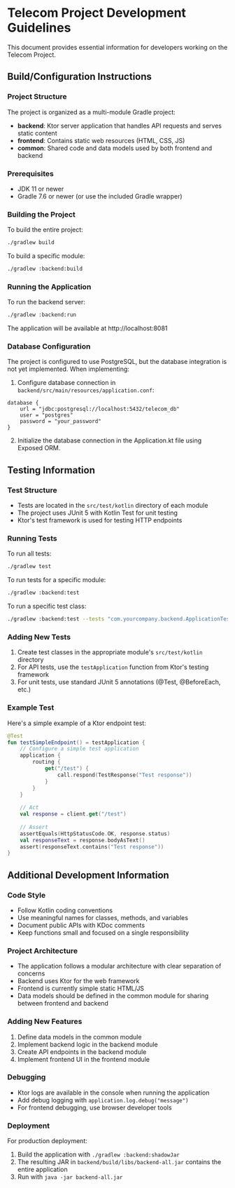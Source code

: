 # Telecom Project Development Guidelines

This document provides essential information for developers working on the Telecom Project.

## Build/Configuration Instructions

### Project Structure
The project is organized as a multi-module Gradle project:
- **backend**: Ktor server application that handles API requests and serves static content
- **frontend**: Contains static web resources (HTML, CSS, JS)
- **common**: Shared code and data models used by both frontend and backend

### Prerequisites
- JDK 11 or newer
- Gradle 7.6 or newer (or use the included Gradle wrapper)

### Building the Project
To build the entire project:
```bash
./gradlew build
```

To build a specific module:
```bash
./gradlew :backend:build
```

### Running the Application
To run the backend server:
```bash
./gradlew :backend:run
```

The application will be available at http://localhost:8081

### Database Configuration
The project is configured to use PostgreSQL, but the database integration is not yet implemented. When implementing:

1. Configure database connection in `backend/src/main/resources/application.conf`:
```hocon
database {
    url = "jdbc:postgresql://localhost:5432/telecom_db"
    user = "postgres"
    password = "your_password"
}
```

2. Initialize the database connection in the Application.kt file using Exposed ORM.

## Testing Information

### Test Structure
- Tests are located in the `src/test/kotlin` directory of each module
- The project uses JUnit 5 with Kotlin Test for unit testing
- Ktor's test framework is used for testing HTTP endpoints

### Running Tests
To run all tests:
```bash
./gradlew test
```

To run tests for a specific module:
```bash
./gradlew :backend:test
```

To run a specific test class:
```bash
./gradlew :backend:test --tests "com.yourcompany.backend.ApplicationTest"
```

### Adding New Tests
1. Create test classes in the appropriate module's `src/test/kotlin` directory
2. For API tests, use the `testApplication` function from Ktor's testing framework
3. For unit tests, use standard JUnit 5 annotations (@Test, @BeforeEach, etc.)

### Example Test
Here's a simple example of a Ktor endpoint test:

```kotlin
@Test
fun testSimpleEndpoint() = testApplication {
    // Configure a simple test application
    application {
        routing {
            get("/test") {
                call.respond(TestResponse("Test response"))
            }
        }
    }
    
    // Act
    val response = client.get("/test")
    
    // Assert
    assertEquals(HttpStatusCode.OK, response.status)
    val responseText = response.bodyAsText()
    assert(responseText.contains("Test response"))
}
```

## Additional Development Information

### Code Style
- Follow Kotlin coding conventions
- Use meaningful names for classes, methods, and variables
- Document public APIs with KDoc comments
- Keep functions small and focused on a single responsibility

### Project Architecture
- The application follows a modular architecture with clear separation of concerns
- Backend uses Ktor for the web framework
- Frontend is currently simple static HTML/JS
- Data models should be defined in the common module for sharing between frontend and backend

### Adding New Features
1. Define data models in the common module
2. Implement backend logic in the backend module
3. Create API endpoints in the backend module
4. Implement frontend UI in the frontend module

### Debugging
- Ktor logs are available in the console when running the application
- Add debug logging with `application.log.debug("message")`
- For frontend debugging, use browser developer tools

### Deployment
For production deployment:
1. Build the application with `./gradlew :backend:shadowJar`
2. The resulting JAR in `backend/build/libs/backend-all.jar` contains the entire application
3. Run with `java -jar backend-all.jar`